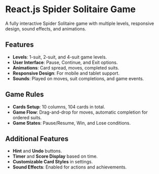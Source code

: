 # React.js Spider Solitaire Game

A fully interactive Spider Solitaire game with multiple levels, responsive design, sound effects, and animations.

## Features

- **Levels**: 1-suit, 2-suit, and 4-suit game levels.
- **User Interface**: Pause, Continue, and Exit options.
- **Animations**: Card spread, moves, completed suits.
- **Responsive Design**: For mobile and tablet support.
- **Sounds**: Played on moves, suit completions, and game events.

## Game Rules

- **Cards Setup**: 10 columns, 104 cards in total.
- **Game Flow**: Drag-and-drop for moves, automatic completion for ordered suits.
- **Game States**: Pause/Resume, Win, and Lose conditions.

## Additional Features

- **Hint** and **Undo** buttons.
- **Timer** and **Score Display** based on time.
- **Customizable Card Styles** in settings.
- **Sound Effects**: Enabled for actions and achievements.

